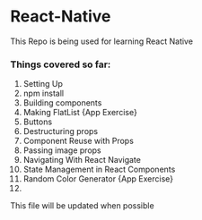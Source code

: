 # React-Native

This Repo is being used for learning React Native

### Things covered so far:
1. Setting Up
2. npm install
3. Building components
4. Making FlatList {App Exercise}
5. Buttons
6. Destructuring props
7. Component Reuse with Props
8. Passing image props
9. Navigating With React Navigate
10. State Management in React Components
11. Random Color Generator {App Exercise}
12. 

This file will be updated when possible
